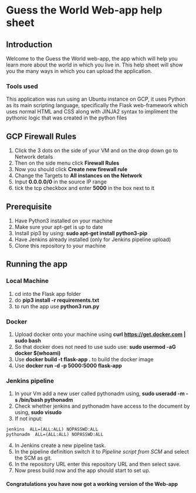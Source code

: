 # Guess the World Web-app help sheet
## Introduction
Welcome to the Guess the World web-app, the app which will help you learn more about the world in which you live in.
This help sheet will show you the many ways in which you can upload the application.
### Tools used
This application was run using an Ubuntu instance on GCP, it uses Python as its main scripting language, specifically the Flask web-framework which uses normal HTML and CSS along with JINJA2 syntax to impliment the pythonic logic that was created in the python files 

## GCP Firewall Rules
1. Click the 3 dots on the side of your VM and on the drop down go to Network details
2. Then on the side menu click **Firewall Rules**
3. Now you should click **Create new firewall rule**
4. Change the Targets to **All instances on the Network**
5. Input **0.0.0.0/0** in the source IP range
6. tick the tcp checkbox and enter **5000** in the box next to it

## Prerequisite
1. Have Python3 installed on your machine
2. Make sure your apt-get is up to date
3. Install pip3 by using: **sudo apt-get install python3-pip**
4. Have Jenkins already installed (only for Jenkins pipeline upload)
5. Clone this repository to your machine

## Running the app
### Local Machine
1. cd into the Flask app folder
2. do **pip3 install -r requirements.txt** 
3. to run the app use **python3 run.py**

### Docker
1. Upload docker onto your machine using 
     **curl https://get.docker.com | sudo bash**
2. So that docker does not need to use sudo use:
     **sudo usermod -aG docker $(whoami)**
3. Use **docker build -t flask-app .** to build the docker image
4. Use **docker run -d -p 5000:5000 flask-app**

### Jenkins pipeline
1. In your Vm add a new user called pythonadm using,
    **sudo useradd -m -s /bin/bash pythonadm**
2. Check whether jenkins and pythonadm have access to the document by using,
    **sudo visudo**
3. If not input:
```
jenkins  ALL=(ALL:ALL) NOPASSWD:ALL
pythonadm  ALL=(ALL:ALL) NOPASSWD:ALL
```
4. In Jenkins create a new pipeline task.
5. In the pipeline definition switch it to *Pipeline script from SCM* and select the SCM as git.
6. In the repository URL enter this repository URL and then select save.
7. Now press build now and the app should start to set up.
#### Congratulations you have now got a working version of the Web-app

